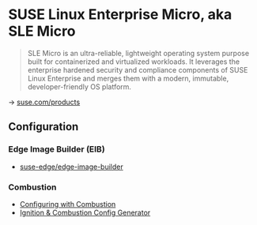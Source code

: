 # SUSE Linux Enterprise Micro, aka SLE Micro

> SLE Micro is an ultra-reliable, lightweight operating system purpose built for containerized and virtualized workloads.
It leverages the enterprise hardened security and compliance components of SUSE Linux Enterprise and merges them with a modern, immutable, developer-friendly OS platform.

→ [suse.com/products](https://www.suse.com/products/micro/)

## Configuration

### Edge Image Builder (EIB)

* [suse-edge/edge-image-builder](https://github.com/suse-edge/edge-image-builder)

### Combustion

* [Configuring with Combustion](https://documentation.suse.com/sle-micro/5.5/html/SLE-Micro-all/cha-images-combustion.html)
* [Ignition & Combustion Config Generator](https://opensuse.github.io/fuel-ignition/)
